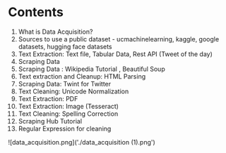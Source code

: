 # Contents

1. What is Data Acquisition?
2. Sources to use a public dataset - ucmachinelearning, kaggle, google datasets, hugging face datasets
6. Text Extraction: Text file, Tabular Data, Rest API (Tweet of the day)
3. Scraping Data
4. Scraping Data : Wikipedia Tutorial , Beautiful Soup
4. Text extraction and Cleanup: HTML Parsing
10. Scraping Data: Twint for Twitter
5. Text Cleaning: Unicode Normalization
6. Text Extraction: PDF
7. Text Extraction: Image (Tesseract)
8. Text Cleaning: Spelling Correction
9. Scraping Hub Tutorial
10. Regular Expression for cleaning


![data_acquisition.png]('./data_acquisition (1).png')
